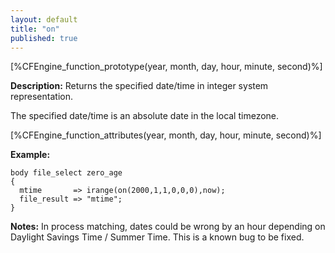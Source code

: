 ```yaml
---
layout: default
title: "on"
published: true
---
```


[%CFEngine_function_prototype(year, month, day, hour, minute, second)%]

**Description:** Returns the specified date/time in integer system representation.

The specified date/time is an absolute date in the local timezone.

[%CFEngine_function_attributes(year, month, day, hour, minute, second)%]

**Example:**

```cf3
body file_select zero_age
{
  mtime       => irange(on(2000,1,1,0,0,0),now);
  file_result => "mtime";
}
```

**Notes:**
In process matching, dates could be wrong by an hour depending on Daylight
Savings Time / Summer Time. This is a known bug to be fixed.
